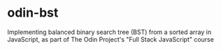 # odin-bst
Implementing balanced binary search tree (BST) from a sorted array in JavaScript, as part of The Odin Project's "Full Stack JavaScript" course
